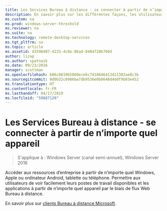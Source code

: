 ```yaml
---
title: Les Services Bureau à distance - se connecter à partir de n’importe quel appareil
description: En savoir plus sur les différentes façons, les utilisateurs peuvent se connecter au Bureau à distance.
ms.custom: na
ms.prod: windows-server-threshold
ms.reviewer: na
ms.suite: na
ms.technology: remote-desktop-services
ms.tgt_pltfrm: na
ms.topic: article
ms.assetid: d3596907-4233-4c8e-86ad-8404720b760d
author: lizap
ms.author: spatnaik
ms.date: 09/23/2016
manager: scottman
ms.openlocfilehash: b06c081965869ece6c7418646413421382ae0c3b
ms.sourcegitcommit: 0d0b32c8986ba7db9536e0b8648d4ddf9b03e452
ms.translationtype: HT
ms.contentlocale: fr-FR
ms.lasthandoff: 04/17/2019
ms.locfileid: "59887120"
---
```

# <a name="remote-desktop-services---connect-from-any-device"></a>Les Services Bureau à distance - se connecter à partir de n’importe quel appareil

>S'applique à : Windows Server (canal semi-annuel), Windows Server 2016

Accéder aux ressources d’entreprise à partir de n’importe quel Windows, Apple ou ordinateur Android, tablette ou téléphone. Permettre aux utilisateurs de voir facilement leurs postes de travail disponibles et les applications à partir de n’importe quel appareil par le biais de flux Web Bureau à distance.

En savoir plus sur [clients Bureau à distance Microsoft](clients/remote-desktop-clients.md).